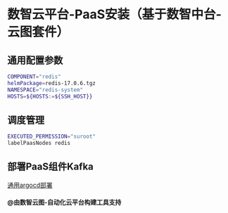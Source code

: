# 数智云平台-PaaS安装（基于数智中台-云图套件）

## 通用配置参数

```bash
COMPONENT="redis"
helmPackage=redis-17.0.6.tgz
NAMESPACE="redis-system"
HOSTS=${HOSTS:=${SSH_HOST}}
```

## 调度管理

````bash
EXECUTED_PERMISSION="suroot"
labelPaasNodes redis
````

## 部署PaaS组件Kafka

[通用argocd部署](deploypaas.md)

#### @由数智云图-自动化云平台构建工具支持